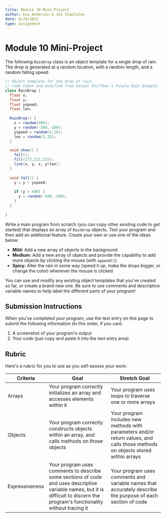 ```yaml
---
title: Module 10 Mini-Project
author: Eva Anderson & Jon Stapleton
date: 8/29/2022
type: assignment
---
```


# Module 10 Mini-Project

The following `RainDrop` class is an object template for a single drop of rain. The drop is generated at a random location, with a random length, and a random falling speed. 

```java
// Object template for one drop of rain. 
// Code taken and modified from Daniel Shiffman’s Purple Rain Example
class RainDrop {
  float x;
  float y;
  float yspeed;
  float len;
  
  RainDrop() {
    x = random(400);
    y = random(-500,-100);
    yspeed = random(4,10);
    len = random(5,15);
  }

  void show() {
    fall();
    fill(172,211,215);
    line(x, y, x, y+len);
  }
    
  void fall() {
    y = y + yspeed;
    
    if (y > 400) {
      y = random(-500,-100);
    }
  }
  
}
```

Write a main program from scratch (you can copy other existing code to get started) that displays an array of `RainDrop` objects. Test your program and then add an additional feature. Create your own or use one of the ideas below:

* **Mild:** Add a new array of objects in the background
* **Medium:** Add a new array of objects and provide the capability to add more objects by clicking the mouse (with `append()`)
* **Spicy:** Alter the rain in some way (speed it up, make the drops bigger, or change the color) whenever the mouse is clicked.

You can use and modify any existing object templates that you’ve created so far, or create a brand new one. Be sure to use comments and descriptive variable names to help label the different parts of your program!

## Submission Instructions

When you've completed your program, use the text entry on this page to submit the following information (in this order, if you can):

1. A screenshot of your program's output
2. Your code (just copy and paste it into the text entry area)

## Rubric

Here's a rubric for you to use as you self-assess your work:

| Criteria  | Goal | Stretch Goal |
| --------- | -------- | ---------- |
| Arrays   | Your program correctly initializes an array and accesses elements within it | Your program uses loops to traverse one or more arrays |
| Objects | Your program correctly constructs objects within an array, and calls methods on those objects | Your program includes new methods with parameters and/or return values, and calls those methods on objects stored within arrays |
| Expressiveness | Your program uses comments to describe some sections of code and uses descriptive variable names, but it is difficult to discern the program's functionality without tracing it | Your program uses comments and variable names that accurately describe the purpose of each section of code |



